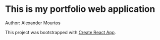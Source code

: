 # This is my portfolio web application

Author:
Alexander Mourtos

This project was bootstrapped with [Create React App](https://github.com/facebook/create-react-app).

